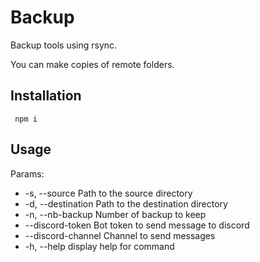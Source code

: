 # Backup

Backup tools using rsync.

You can make copies of remote folders.

## Installation
``` npm i```

## Usage

Params:
 -   -s, --source <path>        Path to the source directory
 -   -d, --destination <path>   Path to the destination directory
 -   -n, --nb-backup  <number>  Number of backup to keep
 -    --discord-token  <token>        Bot token to send message to discord
 -  --discord-channel  <channelID>  Channel to send messages
 -  -h, --help                      display help for command